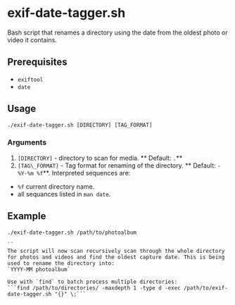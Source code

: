 # exif-date-tagger.sh

Bash script that renames a directory using the date from the oldest photo or video it contains.

## Prerequisites
* `exiftool`
* `date`

## Usage
```
./exif-date-tagger.sh [DIRECTORY] [TAG_FORMAT]
```
### Arguments
1. `[DIRECTORY]` - directory to scan for media. ** Default: `.`**
2. `[TAG\_FORMAT]` - Tag format for renaming of the directory. ** Default: `-%Y-%m %f`**. Interpreted sequences are:
  * `%f` current directory name.
  *  all sequances listed in `man date`.

## Example
```
./exif-date-tagger.sh /path/to/photoalbum

`` 
The script will now scan recursively scan through the whole directory for photos and videos and find the oldest capture date. This is being used to rename the directory into:
`YYYY-MM photoalbum`

Use with `find` to batch process multiple directories:
```find /path/to/directories/ -maxdepth 1 -type d -exec /path/to/exif-date-tagger.sh "{}" \;```




